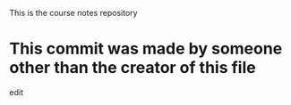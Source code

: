 This is the course notes repository

# This commit was made by someone other than the creator of this file
edit
